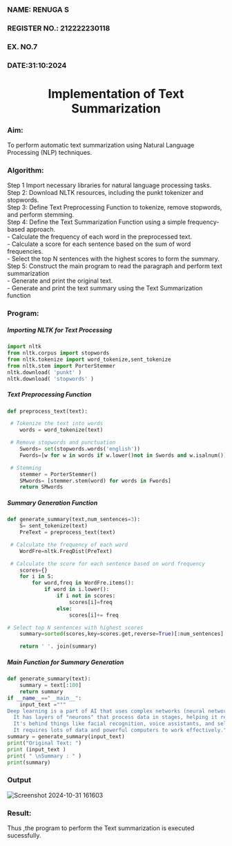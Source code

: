 <H3>NAME: RENUGA S</H3>
<H3>REGISTER NO.: 212222230118</H3>
<H3>EX. NO.7</H3>
<H3>DATE:31:10:2024</H3>
<H1 ALIGN =CENTER>Implementation of Text  Summarization</H1>
<H3>Aim: </H3> 
To perform automatic text summarization using Natural Language Processing (NLP) techniques.
 <BR>
<h3>Algorithm:</h3>
Step 1 Import necessary libraries for natural language processing tasks.<BR>
Step 2: Download NLTK resources, including the punkt tokenizer and stopwords.<BR>
Step 3: Define Text Preprocessing Function to tokenize, remove stopwords, and perform stemming.<BR>
Step 4: Define the Text Summarization Function using a simple frequency-based approach.<br>
    - Calculate the frequency of each word in the preprocessed text.<br>
    - Calculate a score for each sentence based on the sum of word frequencies.<br>
    - Select the top N sentences with the highest scores to form the summary.<br>
Step 5: Construct the main program to read the paragraph  and perform text summarization<br>
      - Generate and print the original text.<br>
      - Generate and print the text summary using the  Text Summarization function<br>
<H3>Program:</H3>

##### Importing NLTK for Text Processing 
```Python
import nltk
from nltk.corpus import stopwords
from nltk.tokenize import word_tokenize,sent_tokenize
from nltk.stem import PorterStemmer
nltk.download( 'punkt' )
nltk.download( 'stopwords' )
```
##### Text Preprocessing Function
```Python
def preprocess_text(text):

 # Tokenize the text into words
	words = word_tokenize(text)

 # Remove stopwords and punctuation
	Swords= set(stopwords.words('english'))
	Fwords=[w for w in words if w.lower()not in Swords and w.isalnum()]

 # Stemming
	stemmer = PorterStemmer()
	SMwords= [stemmer.stem(word) for words in Fwords]
	return SMwords
```
##### Summary Generation Function
```Python
def generate_summary(text,num_sentences=3):
	S= sent_tokenize(text)
	PreText = preprocess_text(text)

 # Calculate the frequency of each word
	WordFre=nltk.FreqDist(PreText)

 # Calculate the score for each sentence based on word frequency
	scores={}
	for i in S:
		for word,freq in WordFre.items():
			if word in i.lower():
				if i not in scores:
					scores[i]=freq
				else:
					scores[i]+= freq

# Select top N sentences with highest scores
	summary=sorted(scores,key=scores.get,reverse=True)[:num_sentences]

	return ' '. join(summary)
```
##### Main Function for Summary Generation
```Python
def generate_summary(text):
    summary = text[:100]  
    return summary
if __name__=="__main__":
	input_text ="""
Deep learning is a part of AI that uses complex networks (neural networks) to learn from data.
  It has layers of "neurons" that process data in stages, helping it recognize patterns, like in images or text.
  It's behind things like facial recognition, voice assistants, and self-driving cars.
  It requires lots of data and powerful computers to work effectively."""
summary = generate_summary(input_text)
print("Original Text: ")
print (input_text )
print( " \nSummary : " )
print(summary)

```

<H3>Output</H3>

![Screenshot 2024-10-31 161603](https://github.com/user-attachments/assets/fb38834b-d27e-4174-840a-7e28c8e90ce5)




<H3>Result:</H3>
Thus ,the program to perform the Text summarization is executed sucessfully.


